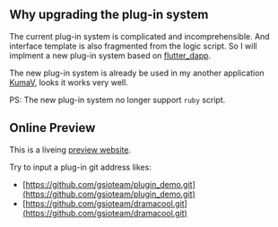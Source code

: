 
## Why upgrading the plug-in system

The current plug-in system is complicated and incomprehensible. 
And interface template is also fragmented from the logic script. 
So I will implment a new plug-in system based on 
[flutter_dapp](https://github.com/gsioteam/flutter_dapp).

The new plug-in system is already be used in my another application 
[KumaV](https://github.com/gsioteam/KumaV), looks it works very well.

PS: The new plug-in system no longer support `ruby` script.

## Online Preview

This is a liveing [preview website](https://gsioteam.github.io/plugin_online/).

Try to input a plug-in git address likes:

- [https://github.com/gsioteam/plugin_demo.git](https://github.com/gsioteam/plugin_demo.git)
- [https://github.com/gsioteam/dramacool.git](https://github.com/gsioteam/dramacool.git)
